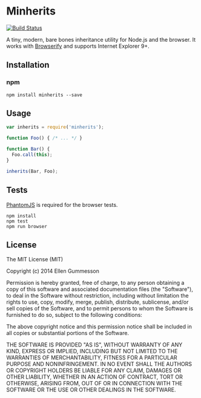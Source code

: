 # Minherits

[![Build Status](http://img.shields.io/travis/gummesson/minherits.svg?style=flat)](https://travis-ci.org/gummesson/minherits)

A tiny, modern, bare bones inheritance utility for Node.js and the browser. It works with [Browserify](http://browserify.org/) and supports Internet Explorer 9+.

## Installation

### npm

~~~ text
npm install minherits --save
~~~

## Usage

~~~ js
var inherits = require('minherits');

function Foo() { /* ... */ }

function Bar() {
  Foo.call(this);
}

inherits(Bar, Foo);
~~~

## Tests

[PhantomJS](http://phantomjs.org/) is required for the browser tests.

~~~ text
npm install
npm test
npm run browser
~~~

## License

The MIT License (MIT)

Copyright (c) 2014 Ellen Gummesson

Permission is hereby granted, free of charge, to any person obtaining a copy
of this software and associated documentation files (the "Software"), to deal
in the Software without restriction, including without limitation the rights
to use, copy, modify, merge, publish, distribute, sublicense, and/or sell
copies of the Software, and to permit persons to whom the Software is
furnished to do so, subject to the following conditions:

The above copyright notice and this permission notice shall be included in
all copies or substantial portions of the Software.

THE SOFTWARE IS PROVIDED "AS IS", WITHOUT WARRANTY OF ANY KIND, EXPRESS OR
IMPLIED, INCLUDING BUT NOT LIMITED TO THE WARRANTIES OF MERCHANTABILITY,
FITNESS FOR A PARTICULAR PURPOSE AND NONINFRINGEMENT. IN NO EVENT SHALL THE
AUTHORS OR COPYRIGHT HOLDERS BE LIABLE FOR ANY CLAIM, DAMAGES OR OTHER
LIABILITY, WHETHER IN AN ACTION OF CONTRACT, TORT OR OTHERWISE, ARISING FROM,
OUT OF OR IN CONNECTION WITH THE SOFTWARE OR THE USE OR OTHER DEALINGS IN
THE SOFTWARE.
